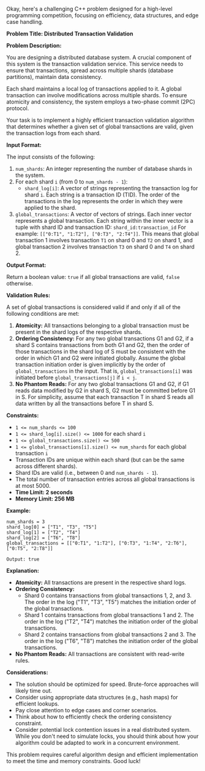 Okay, here's a challenging C++ problem designed for a high-level programming competition, focusing on efficiency, data structures, and edge case handling.

**Problem Title: Distributed Transaction Validation**

**Problem Description:**

You are designing a distributed database system. A crucial component of this system is the transaction validation service.  This service needs to ensure that transactions, spread across multiple shards (database partitions), maintain data consistency.

Each shard maintains a local log of transactions applied to it.  A global transaction can involve modifications across multiple shards. To ensure atomicity and consistency, the system employs a two-phase commit (2PC) protocol.

Your task is to implement a highly efficient transaction validation algorithm that determines whether a given set of global transactions are valid, given the transaction logs from each shard.

**Input Format:**

The input consists of the following:

1.  `num_shards`: An integer representing the number of database shards in the system.
2.  For each shard `i` (from 0 to `num_shards - 1`):
    *   `shard_log[i]`: A vector of strings representing the transaction log for shard `i`.  Each string is a transaction ID (TID).  The order of the transactions in the log represents the order in which they were applied to the shard.
3.  `global_transactions`: A vector of vectors of strings. Each inner vector represents a global transaction. Each string within the inner vector is a tuple with shard ID and transaction ID: `shard_id:transaction_id`
For example: `[["0:T1", "1:T2"], ["0:T3", "2:T4"]]`. This means that global transaction 1 involves transaction `T1` on shard 0 and `T2` on shard 1, and global transaction 2 involves transaction `T3` on shard 0 and `T4` on shard 2.

**Output Format:**

Return a boolean value: `true` if all global transactions are valid, `false` otherwise.

**Validation Rules:**

A set of global transactions is considered valid if and only if all of the following conditions are met:

1.  **Atomicity:** All transactions belonging to a global transaction must be present in the shard logs of the respective shards.
2.  **Ordering Consistency:** For any two global transactions G1 and G2, if a shard S contains transactions from both G1 and G2, then the order of those transactions in the shard log of S must be consistent with the order in which G1 and G2 were initiated globally.  Assume the global transaction initiation order is given implicitly by the order of `global_transactions` in the input. That is, `global_transactions[i]` was initiated before `global_transactions[j]` if `i < j`.
3. **No Phantom Reads:** For any two global transactions G1 and G2, if G1 reads data modified by G2 in shard S, G2 must be committed before G1 in S. For simplicity, assume that each transaction T in shard S reads all data written by all the transactions before T in shard S.

**Constraints:**

*   `1 <= num_shards <= 100`
*   `1 <= shard_log[i].size() <= 1000` for each shard `i`
*   `1 <= global_transactions.size() <= 500`
*   `1 <= global_transactions[i].size() <= num_shards` for each global transaction `i`
*   Transaction IDs are unique within each shard (but can be the same across different shards).
*   Shard IDs are valid (i.e., between 0 and `num_shards - 1`).
*   The total number of transaction entries across all global transactions is at most 5000.
*   **Time Limit: 2 seconds**
*   **Memory Limit: 256 MB**

**Example:**

```
num_shards = 3
shard_log[0] = ["T1", "T3", "T5"]
shard_log[1] = ["T2", "T4"]
shard_log[2] = ["T6", "T8"]
global_transactions = [["0:T1", "1:T2"], ["0:T3", "1:T4", "2:T6"], ["0:T5", "2:T8"]]

Output: true
```

**Explanation:**

*   **Atomicity:** All transactions are present in the respective shard logs.
*   **Ordering Consistency:**
    *   Shard 0 contains transactions from global transactions 1, 2, and 3. The order in the log ("T1", "T3", "T5") matches the initiation order of the global transactions.
    *   Shard 1 contains transactions from global transactions 1 and 2. The order in the log ("T2", "T4") matches the initiation order of the global transactions.
    *   Shard 2 contains transactions from global transactions 2 and 3. The order in the log ("T6", "T8") matches the initiation order of the global transactions.
* **No Phantom Reads:** All transactions are consistent with read-write rules.

**Considerations:**

*   The solution should be optimized for speed.  Brute-force approaches will likely time out.
*   Consider using appropriate data structures (e.g., hash maps) for efficient lookups.
*   Pay close attention to edge cases and corner scenarios.
*   Think about how to efficiently check the ordering consistency constraint.
*   Consider potential lock contention issues in a real distributed system. While you don't need to simulate locks, you should think about how your algorithm could be adapted to work in a concurrent environment.

This problem requires careful algorithm design and efficient implementation to meet the time and memory constraints. Good luck!
